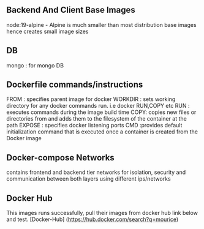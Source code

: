 ## Backend And Client Base Images
 node:19-alpine - Alpine  is much smaller than most distribution base images hence creates small image sizes

## DB
  mongo : for mongo DB

## Dockerfile commands/instructions 

 FROM : specifies parent image for docker 
 WORKDIR : sets working directory for any docker commands run. i.e docker RUN,COPY etc
 RUN : executes commands during the image build time
 COPY: copies new files or directories from <src> and adds them to the filesystem of the container at the 
    path <dest> 
 EXPOSE : specifies docker listening ports
 CMD :provides  default initialization command that is executed once a container is created from the Docker image

## Docker-compose Networks

contains frontend and backend tier networks for isolation, security and communication between both layers using different ips/networks

## Docker Hub

This images runs successfully, pull their images from docker hub link below and test.
 [Docker-Hub] (https://hub.docker.com/search?q=mourice)